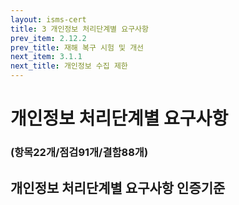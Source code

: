 ```yaml
---
layout: isms-cert
title: 3 개인정보 처리단계별 요구사항
prev_item: 2.12.2 
prev_title: 재해 복구 시험 및 개선
next_item: 3.1.1
next_title: 개인정보 수집 제한
---
```


# 개인정보 처리단계별 요구사항 
### (항목22개/점검91개/결함88개)



## 개인정보 처리단계별 요구사항 인증기준


